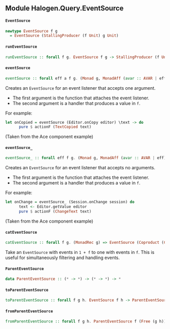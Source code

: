 ## Module Halogen.Query.EventSource

#### `EventSource`

``` purescript
newtype EventSource f g
  = EventSource (StallingProducer (f Unit) g Unit)
```

#### `runEventSource`

``` purescript
runEventSource :: forall f g. EventSource f g -> StallingProducer (f Unit) g Unit
```

#### `eventSource`

``` purescript
eventSource :: forall eff a f g. (Monad g, MonadAff (avar :: AVAR | eff) g) => ((a -> Eff (avar :: AVAR | eff) Unit) -> Eff (avar :: AVAR | eff) Unit) -> (a -> Eff (avar :: AVAR | eff) (f Unit)) -> EventSource f g
```

Creates an `EventSource` for an event listener that accepts one argument.

- The first argument is the function that attaches the event listener.
- The second argument is a handler that produces a value in `f`.

For example:

``` purescript
let onCopied = eventSource (Editor.onCopy editor) \text -> do
      pure $ actionF (TextCopied text)
```
(Taken from the Ace component example)

#### `eventSource_`

``` purescript
eventSource_ :: forall eff f g. (Monad g, MonadAff (avar :: AVAR | eff) g) => (Eff (avar :: AVAR | eff) Unit -> Eff (avar :: AVAR | eff) Unit) -> Eff (avar :: AVAR | eff) (f Unit) -> EventSource f g
```

Creates an `EventSource` for an event listener that accepts no arguments.

- The first argument is the function that attaches the event listener.
- The second argument is a handler that produces a value in `f`.

For example:

``` purescript
let onChange = eventSource_ (Session.onChange session) do
      text <- Editor.getValue editor
      pure $ actionF (ChangeText text)
```
(Taken from the Ace component example)

#### `catEventSource`

``` purescript
catEventSource :: forall f g. (MonadRec g) => EventSource (Coproduct (Const Unit) f) g -> EventSource f g
```

Take an `EventSource` with events in `1 + f` to one with events in `f`.
This is useful for simultaneously filtering and handling events.

#### `ParentEventSource`

``` purescript
data ParentEventSource :: (* -> *) -> (* -> *) -> *
```

#### `toParentEventSource`

``` purescript
toParentEventSource :: forall f g h. EventSource f h -> ParentEventSource f (Free (g h))
```

#### `fromParentEventSource`

``` purescript
fromParentEventSource :: forall f g h. ParentEventSource f (Free (g h)) -> EventSource f h
```



